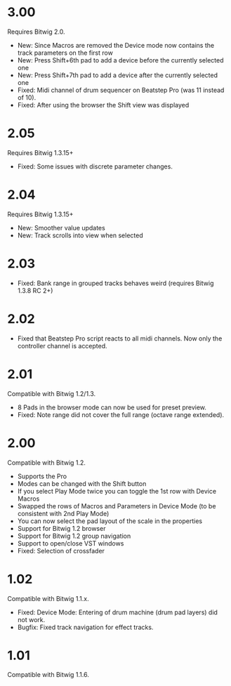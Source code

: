 # 3.00
Requires Bitwig 2.0.
* New: Since Macros are removed the Device mode now contains the track parameters on the first row
* New: Press Shift+6th pad to add a device before the currently selected one
* New: Press Shift+7th pad to add a device after the currently selected one
* Fixed: Midi channel of drum sequencer on Beatstep Pro (was 11 instead of 10).
* Fixed: After using the browser the Shift view was displayed

# 2.05
Requires Bitwig 1.3.15+
* Fixed: Some issues with discrete parameter changes.

# 2.04
Requires Bitwig 1.3.15+
* New: Smoother value updates
* New: Track scrolls into view when selected

# 2.03
* Fixed: Bank range in grouped tracks behaves weird (requires Bitwig 1.3.8 RC 2+)

# 2.02

* Fixed that Beatstep Pro script reacts to all midi channels. Now only the controller channel is accepted.


# 2.01

Compatible with Bitwig 1.2/1.3.

* 8 Pads in the browser mode can now be used for preset preview.
* Fixed: Note range did not cover the full range (octave range extended).


# 2.00

Compatible with Bitwig 1.2.

* Supports the Pro
* Modes can be changed with the Shift button
* If you select Play Mode twice you can toggle the 1st row with Device Macros
* Swapped the rows of Macros and Parameters in Device Mode (to be consistent with 2nd Play Mode)
* You can now select the pad layout of the scale in the properties
* Support for Bitwig 1.2 browser
* Support for Bitwig 1.2 group navigation
* Support to open/close VST windows
* Fixed: Selection of crossfader


# 1.02

Compatible with Bitwig 1.1.x.

* Fixed: Device Mode: Entering of drum machine (drum pad layers) did not work.
* Bugfix: Fixed track navigation for effect tracks.


# 1.01

Compatible with Bitwig 1.1.6.
